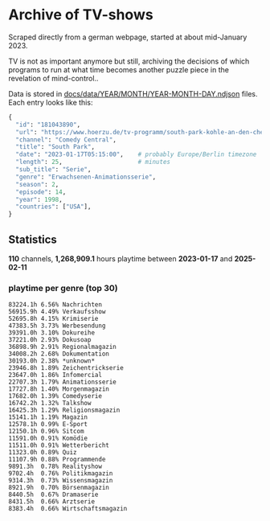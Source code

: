 # Archive of TV-shows

Scraped directly from a german webpage, started at about mid-January 2023.

TV is not as important anymore but still, archiving the decisions of which programs to run at what time
becomes another puzzle piece in the revelation of mind-control.. 

Data is stored in [docs/data/YEAR/MONTH/YEAR-MONTH-DAY.ndjson](docs/data/) files. 
Each entry looks like this:

```python
{
  "id": "181043890", 
  "url": "https://www.hoerzu.de/tv-programm/south-park-kohle-an-den-chefkoch/bid_181043890/", 
  "channel": "Comedy Central", 
  "title": "South Park", 
  "date": "2023-01-17T05:15:00",    # probably Europe/Berlin timezone 
  "length": 25,                     # minutes 
  "sub_title": "Serie", 
  "genre": "Erwachsenen-Animationsserie", 
  "season": 2, 
  "episode": 14, 
  "year": 1998, 
  "countries": ["USA"],
}
```

## Statistics

**110** channels, **1,268,909.1** hours playtime between **2023-01-17** and **2025-02-11**


### playtime per genre (top 30)

    83224.1h 6.56% Nachrichten
    56915.9h 4.49% Verkaufsshow
    52695.8h 4.15% Krimiserie
    47383.5h 3.73% Werbesendung
    39391.0h 3.10% Dokureihe
    37221.0h 2.93% Dokusoap
    36898.9h 2.91% Regionalmagazin
    34008.2h 2.68% Dokumentation
    30193.0h 2.38% *unknown*
    23946.8h 1.89% Zeichentrickserie
    23647.0h 1.86% Infomercial
    22707.3h 1.79% Animationsserie
    17727.8h 1.40% Morgenmagazin
    17682.0h 1.39% Comedyserie
    16742.2h 1.32% Talkshow
    16425.3h 1.29% Religionsmagazin
    15141.1h 1.19% Magazin
    12578.1h 0.99% E-Sport
    12150.1h 0.96% Sitcom
    11591.0h 0.91% Komödie
    11511.0h 0.91% Wetterbericht
    11323.0h 0.89% Quiz
    11107.9h 0.88% Programmende
    9891.3h  0.78% Realityshow
    9702.4h  0.76% Politikmagazin
    9314.3h  0.73% Wissensmagazin
    8921.9h  0.70% Börsenmagazin
    8440.5h  0.67% Dramaserie
    8431.5h  0.66% Arztserie
    8383.4h  0.66% Wirtschaftsmagazin
